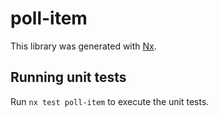 # poll-item

This library was generated with [Nx](https://nx.dev).

## Running unit tests

Run `nx test poll-item` to execute the unit tests.
